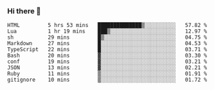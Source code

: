### Hi there 👋
<!--START_SECTION:waka-->

```text
HTML         5 hrs 53 mins   ██████████████▒░░░░░░░░░░   57.82 %
Lua          1 hr 19 mins    ███▒░░░░░░░░░░░░░░░░░░░░░   12.97 %
sh           29 mins         █▒░░░░░░░░░░░░░░░░░░░░░░░   04.75 %
Markdown     27 mins         █░░░░░░░░░░░░░░░░░░░░░░░░   04.53 %
TypeScript   22 mins         █░░░░░░░░░░░░░░░░░░░░░░░░   03.71 %
Bash         20 mins         ▓░░░░░░░░░░░░░░░░░░░░░░░░   03.30 %
conf         19 mins         ▓░░░░░░░░░░░░░░░░░░░░░░░░   03.21 %
JSON         13 mins         ▓░░░░░░░░░░░░░░░░░░░░░░░░   02.21 %
Ruby         11 mins         ▒░░░░░░░░░░░░░░░░░░░░░░░░   01.91 %
gitignore    10 mins         ▒░░░░░░░░░░░░░░░░░░░░░░░░   01.72 %
```

<!--END_SECTION:waka-->

<!--
**YoganshSharma/YoganshSharma** is a ✨ _special_ ✨ repository because its `README.md` (this file) appears on your GitHub profile.

Here are some ideas to get you started:

- 🔭 I’m currently working on ...
- 🌱 I’m currently learning ...
- 👯 I’m looking to collaborate on ...
- 🤔 I’m looking for help with ...
- 💬 Ask me about ...
- 📫 How to reach me: ...
- 😄 Pronouns: ...
- ⚡ Fun fact: ...
-->
